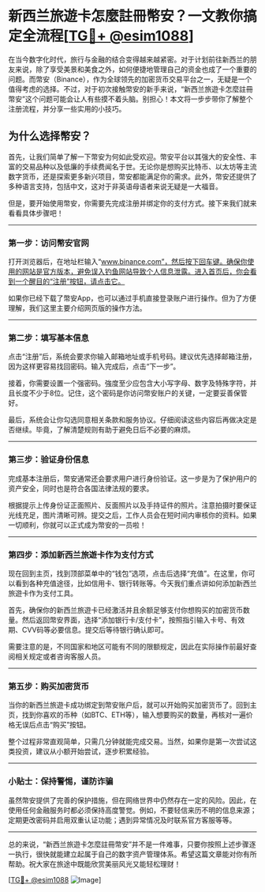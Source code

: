 # 新西兰旅遊卡怎麼註冊幣安？一文教你搞定全流程[[TG💪+ @esim1088](https://t.me/s/esim1088)]

在当今数字化时代，旅行与金融的结合变得越来越紧密。对于计划前往新西兰的朋友来说，除了享受美景和美食之外，如何便捷地管理自己的资金也成了一个重要的问题。而幣安（Binance），作为全球领先的加密货币交易平台之一，无疑是一个值得考虑的选择。不过，对于初次接触幣安的新手来说，“新西兰旅遊卡怎麼註冊幣安”这个问题可能会让人有些摸不着头脑。别担心！本文将一步步带你了解整个注册流程，并分享一些实用的小技巧。

## 为什么选择幣安？

首先，让我们简单了解一下幣安为何如此受欢迎。幣安平台以其强大的安全性、丰富的交易品种以及低廉的手续费闻名于世。无论你是想购买比特币、以太坊等主流数字货币，还是探索更多新兴项目，幣安都能满足你的需求。此外，幣安还提供了多种语言支持，包括中文，这对于非英语母语者来说无疑是一大福音。

但是，要开始使用幣安，你需要先完成注册并绑定你的支付方式。接下来我们就来看看具体步骤吧！

---

### 第一步：访问幣安官网

打开浏览器后，在地址栏输入“www.binance.com”，然后按下回车键。确保你使用的网站是官方版本，避免误入钓鱼网站导致个人信息泄露。进入首页后，你会看到一个醒目的“注册”按钮，请点击它。

如果你已经下载了幣安App，也可以通过手机直接登录账户进行操作。但为了方便理解，我们这里主要介绍网页版的操作方法。

---

### 第二步：填写基本信息

点击“注册”后，系统会要求你输入邮箱地址或手机号码。建议优先选择邮箱注册，因为这样更容易找回密码。输入完成后，点击“下一步”。

接着，你需要设置一个强密码。強度至少应包含大小写字母、数字及特殊字符，并且长度不少于8位。记住，这个密码是你访问幣安账户的关键，一定要妥善保管好。

最后，系统会让你勾选同意相关条款和服务协议。仔细阅读这些内容后再做决定是否继续。毕竟，了解清楚规则有助于避免日后不必要的麻烦。

---

### 第三步：验证身份信息

完成基本注册后，幣安通常还会要求用户进行身份验证。这一步是为了保护用户的资产安全，同时也是符合各国法律法规的要求。

根据提示上传身份证正面照片、反面照片以及手持证件的照片。注意拍摄时要保证光线充足，图片清晰可辨。提交之后，工作人员会在短时间内审核你的资料。如果一切顺利，你就可以正式成为幣安的一员啦！

---

### 第四步：添加新西兰旅遊卡作为支付方式

现在回到主页，找到顶部菜单中的“钱包”选项，点击后选择“充值”。在这里，你可以看到各种充值途径，比如信用卡、银行转账等。今天我们重点讲如何添加新西兰旅遊卡作为支付工具。

首先，确保你的新西兰旅遊卡已经激活并且余额足够支付你想购买的加密货币数量。然后返回幣安界面，选择“添加银行卡/支付卡”，按照指引输入卡号、有效期、CVV码等必要信息。提交后等待银行确认即可。

需要注意的是，不同国家和地区可能有不同的限额规定，因此在实际操作前最好查阅相关规定或者咨询客服人员。

---

### 第五步：购买加密货币

当你的新西兰旅遊卡成功绑定到幣安账户后，就可以开始购买加密货币了。回到主页，找到你喜欢的币种（如BTC、ETH等），输入想要购买的数量，再核对一遍价格无误后点击“购买”按钮。

整个过程非常直观简单，只需几分钟就能完成交易。当然，如果你是第一次尝试这类投资，建议从小额开始尝试，逐步积累经验。

---

### 小贴士：保持警惕，谨防诈骗

虽然幣安提供了完善的保护措施，但在网络世界中仍然存在一定的风险。因此，在使用任何金融服务时都必须保持高度警觉。例如，不要轻信来历不明的信息来源；定期更改密码并启用双重认证功能；遇到异常情况及时联系官方客服等等。

---

总的来说，“新西兰旅遊卡怎麼註冊幣安”并不是一件难事，只要你按照上述步骤逐一执行，很快就能建立起属于自己的数字资产管理体系。希望这篇文章能对你有所帮助。祝大家在旅途中既能欣赏美丽风光又能轻松理财！

[[TG💪+ @esim1088](https://t.me/s/esim1088) ![Image](https://i.postimg.cc/4NQfJmqS/Snipaste-2025-05-13-00-14-12.png)]